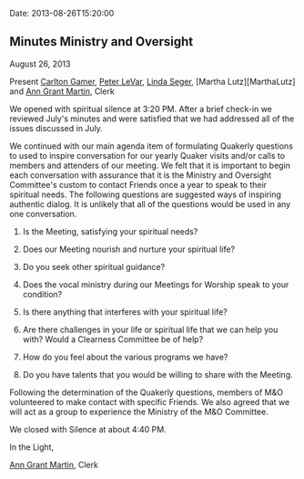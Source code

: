 Date: 2013-08-26T15:20:00

[AnnGrantMartin]: /Friends/AnnGrantMartin
[CarltonGamer]: /Friends/CarltonGamer
[LindaSegar]: /Friends/LindaSegar
[PeterLeVar]: /Friends/PeterLeVar

## Minutes Ministry and Oversight 
August 26, 2013

Present [Carlton Gamer][CarltonGamer], [Peter LeVar][PeterLeVar], 
[Linda Seger][LindaSegar], [Martha Lutz][MarthaLutz] and 
[Ann Grant Martin][AnnGrantMartin], Clerk

We opened with spiritual silence at 3:20 PM. After a brief check-in we 
reviewed July's minutes and were satisfied that we had addressed all of the 
issues discussed in July.

We continued with our main agenda item of formulating Quakerly questions to 
used to inspire conversation for our yearly Quaker visits and/or calls to 
members and attenders of our meeting.  We felt that it is important to begin 
each conversation with assurance that it is the Ministry and Oversight 
Committee's custom to contact Friends once a year to speak to their spiritual 
needs. The following questions are suggested ways of inspiring authentic dialog. 
It is unlikely that all of the questions would be used in any one conversation.

1.  Is the Meeting, satisfying your spiritual needs? 

1.  Does our Meeting nourish and nurture your spiritual life? 

1.  Do you seek other spiritual guidance?

1.  Does the vocal ministry during our Meetings for Worship speak to your condition?

1.  Is there anything that interferes with your spiritual life?

1.  Are there challenges in your life or spiritual life that we can help you with? 
    Would a Clearness Committee be of help?

1.  How do you feel about the various programs we have?

1.  Do you have talents that you would be willing to share with the Meeting. 

Following the determination of the Quakerly questions, members of M&O 
volunteered to make contact with specific Friends. We also agreed that we will 
act as a group to experience the Ministry of the M&O Committee.

We closed with Silence at about 4:40 PM.

In the Light,     

[Ann Grant Martin][AnnGrantMartin], Clerk                                                           

